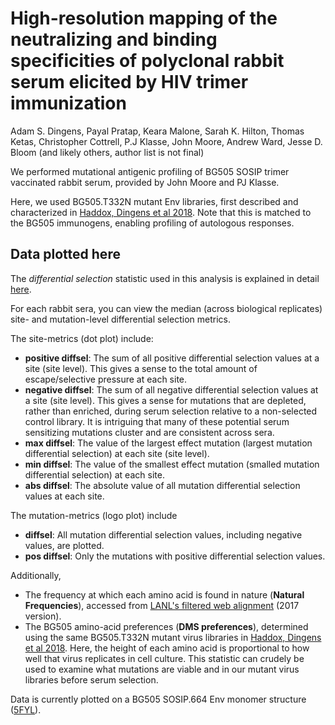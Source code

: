 
# High-resolution mapping of the neutralizing and binding specificities of polyclonal rabbit serum elicited by HIV trimer immunization 
Adam S. Dingens, Payal Pratap, Keara Malone, Sarah K. Hilton, Thomas Ketas, Christopher Cottrell, P.J Klasse, John Moore, Andrew Ward, Jesse D. Bloom (and likely others, author list is not final)

We performed mutational antigenic profiling of BG505 SOSIP trimer vaccinated rabbit serum, provided by John Moore and PJ Klasse. 

Here, we used BG505.T332N mutant Env libraries, first described and characterized in [Haddox, Dingens et al 2018](https://elifesciences.org/articles/34420). Note that this is matched to the BG505 immunogens, enabling profiling of autologous responses.

## Data plotted here

The _differential selection_ statistic used in this analysis is explained in detail [here](https://jbloomlab.github.io/dms_tools2/diffsel.html).

For each rabbit sera, you can view the median (across biological replicates) site- and mutation-level differential selection metrics.

The site-metrics (dot plot) include:

- **positive diffsel**: The sum of all positive differential selection values at a site (site level). This gives a sense to the total amount of escape/selective pressure at each site.
- **negative diffsel**: The sum of all negative differential selection values at a site (site level). This gives a sense for mutations that are depleted, rather than enriched, during serum selection relative to a non-selected control library. It is intriguing that many of these potential serum sensitizing mutations cluster and are consistent across sera.
- **max diffsel**: The value of the largest effect mutation (largest mutation differential selection) at each site (site level).
- **min diffsel**: The value of the smallest effect mutation (smalled mutation differential selection) at each site.
- **abs diffsel**: The absolute value of all mutation differential selection values at each site.


The mutation-metrics (logo plot) include

- **diffsel**: All mutation differential selection values, including negative values, are plotted. 
- **pos diffsel**: Only the mutations with positive differential selection values. 


Additionally,

- The frequency at which each amino acid is found in nature (**Natural Frequencies**), accessed from [LANL's filtered web alignment](https://www.hiv.lanl.gov/content/sequence/NEWALIGN/align.html]) (2017 version).
- The BG505 amino-acid preferences (**DMS preferences**), determined using the same BG505.T332N mutant virus libraries in [Haddox, Dingens et al 2018](https://elifesciences.org/articles/34420). Here, the height of each amino acid is proportional to how well that virus replicates in cell culture. This statistic can crudely be used to examine what mutations are viable and in our mutant virus libraries before serum selection.

Data is currently plotted on a BG505 SOSIP.664 Env monomer structure ([5FYL](https://www.rcsb.org/structure/5FYL)).
